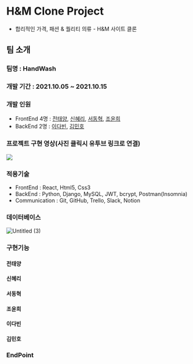 # H&M Clone Project
- 합리적인 가격, 패션 & 퀄리티 의류 - H&M 사이트 클론

## 팀 소개
### 팀명 : HandWash 
### 개발 기간 : 2021.10.05 ~ 2021.10.15
### 개발 인원
- FrontEnd 4명 : [전태양](), [신혜리](), [서동혁](), [조윤희]()
- BackEnd 2명 : [이다빈](), [김민호]()
### 프로젝트 구현 영상(사진 클릭시 유투브 링크로 연결)
[![](https://user-images.githubusercontent.com/80348575/137650057-5b2892a1-da15-4083-b02b-5cc92ed40dd7.png)](https://youtu.be/tvOq2XdUw_M)
### 적용기술
- FrontEnd : React, Html5, Css3
- BackEnd : Python, Django, MySQL, JWT, bcrypt, Postman(Insomnia)
- Communication : Git, GitHub, Trello, Slack, Notion

### 데이터베이스 
![Untitled (3)](https://user-images.githubusercontent.com/80348575/137650648-fe50bc9e-2ed6-4cc9-abfb-8253c3ba3013.png)

### 구현기능

#### 전태양

#### 신혜리

#### 서동혁

#### 조윤희

#### 이다빈

#### 김민호


### EndPoint
